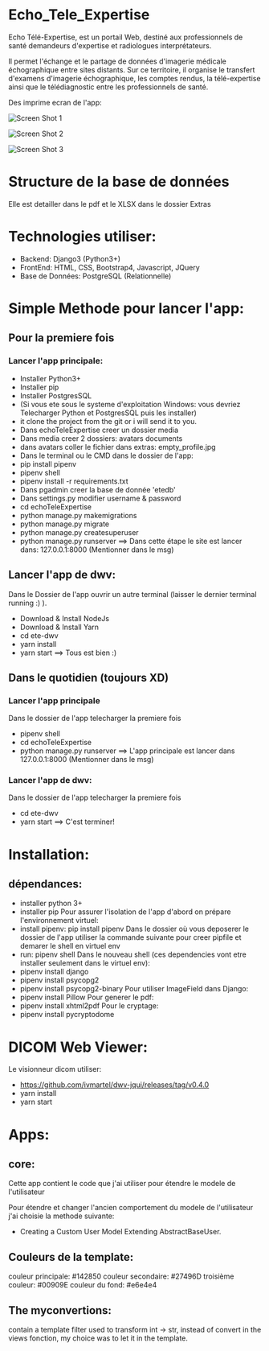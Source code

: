 # Echo_Tele_Expertise
Echo Télé-Expertise, est un portail Web, destiné aux professionnels de santé demandeurs d'expertise et radiologues interprétateurs.

Il permet l'échange et le partage de données d'imagerie médicale échographique entre sites distants. Sur ce territoire, il organise le transfert d'examens d'imagerie échographique, les comptes rendus, la télé-expertise ainsi que le télédiagnostic entre les professionnels de santé.

Des imprime ecran de l'app:

![Screen Shot 1](https://github.com/XD-OB/Echo_Tele_Expertise/blob/master/extras/ete_home.JPG)

![Screen Shot 2](https://github.com/XD-OB/Echo_Tele_Expertise/blob/master/extras/ete_screen2.JPG)

![Screen Shot 3](https://github.com/XD-OB/Echo_Tele_Expertise/blob/master/extras/ete_screen3.JPG)

# Structure de la base de données
Elle est detailler dans le pdf et le XLSX dans le dossier Extras

# Technologies utiliser:
- Backend: Django3 (Python3+)
- FrontEnd: HTML, CSS, Bootstrap4, Javascript, JQuery
- Base de Données: PostgreSQL (Relationnelle)

# Simple Methode pour lancer l'app:
## Pour la premiere fois
### Lancer l'app principale:
- Installer Python3+
- Installer pip
- Installer PostgresSQL
- (Si vous ete sous le systeme d'exploitation Windows: vous devriez Telecharger Python et PostgresSQL puis les installer)
- it clone the project from the git or i will send it to you.
- Dans echoTeleExpertise creer un dossier media
- Dans media creer 2 dossiers: avatars  documents
- dans avatars coller le fichier dans extras: empty_profile.jpg
- Dans le terminal ou le CMD dans le dossier de l'app:
- pip install pipenv
- pipenv shell
- pipenv install -r requirements.txt
- Dans pgadmin creer la base de donnée 'etedb'
- Dans settings.py modifier username & password
- cd echoTeleExpertise
- python manage.py makemigrations
- python manage.py migrate
- python manage.py createsuperuser
- python manage.py runserver
==> Dans cette étape le site est lancer dans: 127.0.0.1:8000 (Mentionner dans le msg)
## Lancer l'app de dwv:
Dans le Dossier de l'app ouvrir un autre terminal (laisser le dernier terminal running :) ).
- Download & Install NodeJs
- Download & Install Yarn
- cd ete-dwv
- yarn install
- yarn start
==> Tous est bien :)



## Dans le quotidien (toujours XD)
### Lancer l'app principale
Dans le dossier de l'app telecharger la premiere fois
- pipenv shell
- cd echoTeleExpertise
- python manage.py runserver
==> L'app principale est lancer dans 127.0.0.1:8000 (Mentionner dans le msg)
### Lancer l'app de dwv:
Dans le dossier de l'app telecharger la premiere fois
- cd ete-dwv
- yarn start
==> C'est terminer!


# Installation:
## dépendances:
- installer python 3+
- installer pip
Pour assurer l'isolation de l'app d'abord on prépare l'environnement virtuel:
- install pipenv:   pip install pipenv
Dans le dossier où vous deposerer le dossier de l'app utiliser la commande suivante pour creer pipfile et demarer le shell en virtuel env
- run: pipenv shell
Dans le nouveau shell (ces dependencies vont etre installer seulement dans le virtuel env):
- pipenv install django
- pipenv install psycopg2
- pipenv install psycopg2-binary
Pour utiliser ImageField dans Django:
- pipenv install Pillow
Pour generer le pdf:
- pipenv install xhtml2pdf
Pour le cryptage:
- pipenv install pycryptodome

# DICOM Web Viewer:
Le visionneur dicom utiliser:
- https://github.com/ivmartel/dwv-jqui/releases/tag/v0.4.0
- yarn install
- yarn start

# Apps:
## core:
Cette app contient le code que j'ai utiliser pour étendre le modele de l'utilisateur

Pour étendre et changer l'ancien comportement du modele de l'utilisateur j'ai choisie la methode suivante:
- Creating a Custom User Model Extending AbstractBaseUser.

## Couleurs de la template:
couleur principale: #142850
couleur secondaire: #27496D
troisième couleur: #00909E
couleur du fond: #e6e4e4

## The myconvertions:
contain a template filter used to transform int -> str,
instead of convert in the views fonction, my choice was to let it in the template.
